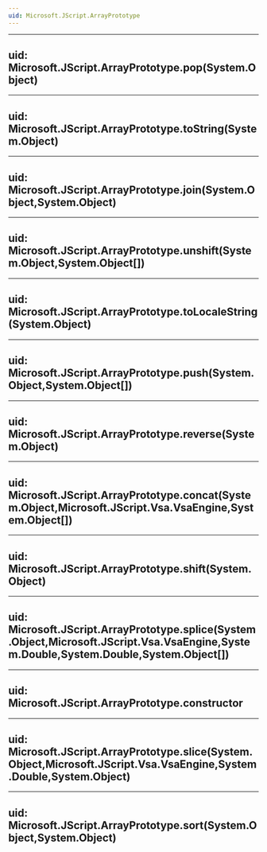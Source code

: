 ```yaml
---
uid: Microsoft.JScript.ArrayPrototype
---
```


---
uid: Microsoft.JScript.ArrayPrototype.pop(System.Object)
---

---
uid: Microsoft.JScript.ArrayPrototype.toString(System.Object)
---

---
uid: Microsoft.JScript.ArrayPrototype.join(System.Object,System.Object)
---

---
uid: Microsoft.JScript.ArrayPrototype.unshift(System.Object,System.Object[])
---

---
uid: Microsoft.JScript.ArrayPrototype.toLocaleString(System.Object)
---

---
uid: Microsoft.JScript.ArrayPrototype.push(System.Object,System.Object[])
---

---
uid: Microsoft.JScript.ArrayPrototype.reverse(System.Object)
---

---
uid: Microsoft.JScript.ArrayPrototype.concat(System.Object,Microsoft.JScript.Vsa.VsaEngine,System.Object[])
---

---
uid: Microsoft.JScript.ArrayPrototype.shift(System.Object)
---

---
uid: Microsoft.JScript.ArrayPrototype.splice(System.Object,Microsoft.JScript.Vsa.VsaEngine,System.Double,System.Double,System.Object[])
---

---
uid: Microsoft.JScript.ArrayPrototype.constructor
---

---
uid: Microsoft.JScript.ArrayPrototype.slice(System.Object,Microsoft.JScript.Vsa.VsaEngine,System.Double,System.Object)
---

---
uid: Microsoft.JScript.ArrayPrototype.sort(System.Object,System.Object)
---
